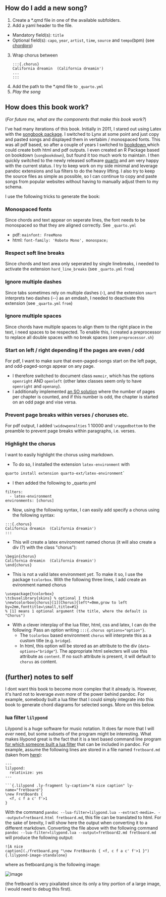 

## How do I add a new song?

1. Create a \*.qmd file in one of the available subfolders. 
2. Add a yaml header to the file.
  - Mandatory field(s): `title`
  - Optional field(s): `capo`, `year`, `artist`, `time`, `source` and `tempo`(bpm) (see [chordpro](https://www.chordpro.org/chordpro/chordpro-directives/))
3. Wrap chorus between 
   ```
   :::{.chorus}
   California dreamin  (California dreamin')
   ...
   :::
   ```
4. Add the path to the \*.qmd file to `_quarto.yml`
5. *Play the song*


## How does this book work?

(*For future me, what are the components that make this book work?*)

I've had many iterations of this book. Initially in 2011, I stared out using Latex with the [songbook package](https://songs.sourceforge.net/index.html). I switched to Lynx at some point and just copy and pasted songs and displayed them in vertabim / monospaced fonts. This was all pdf based, so after a couple of years I switched to [bookdown ](https://bookdown.org/) which could create both html and pdf outputs. I even created an R Package based on bookdown (`songbookdown`), but found it too much work to maintain. I then quickly switched to the newly released software [quarto](https://quarto.org/) and am very happy with the current status. I try to keep work on my side minimal and leverage pandoc extensions and lua filters to do the heavy lifting. I also try to keep the source files as simple as possible, so I can continue to copy and paste songs from popular websites without having to manually adjust them to my schema.

I use the following tricks to generate the book:


### Monospaced fonts

Since chords and text appear on seperate lines, the font needs to be monospaced so that they are aligned correctly. See `_quarto.yml`
- pdf: `mainfont: FreeMono` 
- html: `font-family: 'Roboto Mono', monospace;`

### Respect soft line breaks

Since chords and text area only seperated by single linebreaks, i needed to activate the extension `hard_line_breaks` (see `_quarto.yml` `from`)

### Ignore multiple dashes 

Since tabs sometimes rely on multiple dashes (-), and the extension `smart` interprets two dashes (--) as an emdash, I needed to deactivate this extension (see `_quarto.yml` `from`)

### Ignore multiple spaces

Since chords have multiple spaces to align them to the right place in the text, i need spaces to be respected. To enable this, I created a preprocessor to replace all double spaces with no break spaces (see `preprocessor.sh`)

### Start on left / right depending if the pages are even / odd

For pdf, I want to make sure that even-paged-songs start on the left page, and odd-paged-songs appear on any page. 

- I therefore switched to document class `memoir`, which has the options `openright` AND `openleft` (other latex classes seem only to have `openright` and `openany`). 
- I additionally implemented [an SO solution](https://tex.stackexchange.com/questions/66278/chapters-that-openleft-unless-the-chapter-is-only-one-page-long?rq=1) where the number of pages per chapter is counted, and if this number is odd, the chapter is started on an odd page and vise versa.

### Prevent page breaks within verses / choruses etc. 

For pdf output, I added `\widowpenalties` 1 10000 and `\raggedbottom` to the preamble to prevent page breaks within paragraphs, i.e. verses.

### Highlight the chorus

I want to easily highlight the chorus using markdown. 

- To do so, I installed the extension `latex-environment` with
```sh
quarto install extension quarto-ext/latex-environment`
```

- I then added the following to _quarto.yml
```
filters:
  - latex-environment
environments: [chorus]
```

- Now, using the following syntax, I can easily add specify a chorus using the following syntax:
```
:::{.chorus}
California dreamin  (California dreamin')
:::
```

- This will create a latex environment named chorus (it will also create a div (?) with the class "chorus"):
```
\begin{chorus}
California dreamin  (California dreamin')
\end{chorus}
```

- This is not a valid latex environment *yet*. To make it so, I use the package `tcolorbox`. With the following three lines, I add create an evironment named chorus
```
\usepackage{tcolorbox}
\tcbuselibrary{skins} % optional I think
\newtcolorbox{chorus}[1][Chorus]{left*=0mm,grow to left by=2mm,fonttitle=\small,title=#1}
% [1] means 1 optional argument (the title, where the default is "Chorus")
```
- With a clever interplay of the lua filter, html, css and latex, I can do the following: Pass an option writing `:::{.chorus options="option"}`.
  - The `tcolorbox` based environment `chorus` will interprete this as a custom title (e.g. `bridge`). 
  - In html, this option will be stored as an attribute to the div (`data-options="bridge"`). The appropriate html selecters will use this attribute as `content`. If no such attribute is present, it will default to `chorus` as content.



## (further) notes to self

I dont want this book to become more complex that it already is. However, it's hard not to leverage *even more* of the power behind pandoc. For example, somebody built a lua filter that I could simply integrate into this book to generate chord diagrams for selected songs. More on this below.


### lua filter `lilypond`

Lilypond is a huge software for music notation. It does far more that I will *ever* need, but some subsets of the program might be interesting. What makes lilypond great is the fact that it is a text based command line program [for which someone built a lua filter](https://github.com/pandoc/lua-filters/tree/master/lilypond) that can be included in pandoc. For example, assume the following lines are stored in a file named `fretboard.md` (taken from [here](https://lilypond.org/doc/v2.22/Documentation/snippets-big-page#fretted-strings-barres-in-automatic-fretboards)):


``` 
---
lilypond:
  relativize: yes
---

```{.lilypond .ly-fragment ly-caption="A nice caption" ly-name="fretboard"}
\new FretBoards {
  <f, c f a c' f'>1
}
```

With the command `pandoc --lua-filter=lilypond.lua --extract-media=. --output=fretboard.html fretboard.md`, this file can be translated to html. For the sake of brevity, I will show here the output when converting it to a different markdown. Converting the file above with the following command `pandoc --lua-filter=lilypond.lua --output=fretboard2.md fretboard.md` will produce the following output:


```
![A nice
caption](./fretboard.png "\new FretBoards { <f, c f a c' f'>1 }"){.lilypond-image-standalone}
```

where as fretboard.png is the following image:

![image](https://user-images.githubusercontent.com/12532091/212983581-9e58003a-c443-4f61-9f19-0eaa16b7d340.png)

(the fretboard is very pixallated since its only a tiny portion of a large image, I would need to debug this first).

